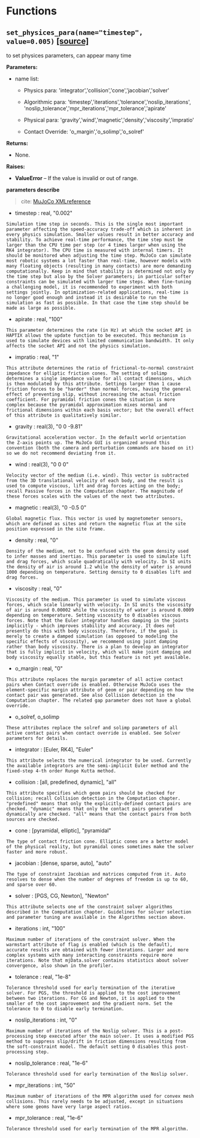 # Functions


## `set_physices_para(name="timestep", value=0.005)` [[source]](http://www.mujoco.org/book/XMLreference.html)

to set physices parameters, can appear many time


**Parameters:**	   
- name list:
    - Physics para: 'integrator','collision','cone','jacobian','solver'

    - Algorithmic para: 'timestep','iterations','tolerance','noslip_iterations',
   'noslip_tolerance','mpr_iterations','mpr_tolerance','apirate'

    - Physical para: 'gravity','wind','magnetic','density','viscosity','impratio'

    - Contact Override: 'o_margin','o_solimp','o_solref'
                
**Returns:**	

- None.

**Raises:**

- **ValueError** – If the value is invalid or out of range.


**parameters describe**

> cite: [MuJoCo XMLreference](http://www.mujoco.org/book/XMLreference.html) 

    
   - timestep : real, "0.002"

    Simulation time step in seconds. This is the single most important parameter affecting the speed-accuracy trade-off which is inherent in every physics simulation. Smaller values result in better accuracy and stability. To achieve real-time performance, the time step must be larger than the CPU time per step (or 4 times larger when using the RK4 integrator). The CPU time is measured with internal timers. It should be monitored when adjusting the time step. MuJoCo can simulate most robotic systems a lot faster than real-time, however models with many floating objects (resulting in many contacts) are more demanding computationally. Keep in mind that stability is determined not only by the time step but also by the Solver parameters; in particular softer constraints can be simulated with larger time steps. When fine-tuning a challenging model, it is recommended to experiment with both settings jointly. In optimization-related applications, real-time is no longer good enough and instead it is desirable to run the simulation as fast as possible. In that case the time step should be made as large as possible.
    
    
   - apirate : real, "100"

    This parameter determines the rate (in Hz) at which the socket API in HAPTIX allows the update function to be executed. This mechanism is used to simulate devices with limited communication bandwidth. It only affects the socket API and not the physics simulation.


   - impratio : real, "1"

    This attribute determines the ratio of frictional-to-normal constraint impedance for elliptic friction cones. The setting of solimp determines a single impedance value for all contact dimensions, which is then modulated by this attribute. Settings larger than 1 cause friction forces to be "harder" than normal forces, having the general effect of preventing slip, without increasing the actual friction coefficient. For pyramidal friction cones the situation is more complex because the pyramidal approximation mixes normal and frictional dimensions within each basis vector; but the overall effect of this attribute is qualitatively similar.


   - gravity : real(3), "0 0 -9.81"

    Gravitational acceleration vector. In the default world orientation the Z-axis points up. The MuJoCo GUI is organized around this convention (both the camera and perturbation commands are based on it) so we do not recommend deviating from it.


   - wind : real(3), "0 0 0"

    Velocity vector of the medium (i.e. wind). This vector is subtracted from the 3D translational velocity of each body, and the result is used to compute viscous, lift and drag forces acting on the body; recall Passive forces in the Computation chapter. The magnitude of these forces scales with the values of the next two attributes.


   - magnetic : real(3), "0 -0.5 0"

    Global magnetic flux. This vector is used by magnetometer sensors, which are defined as sites and return the magnetic flux at the site position expressed in the site frame.


   - density : real, "0"

    Density of the medium, not to be confused with the geom density used to infer masses and inertias. This parameter is used to simulate lift and drag forces, which scale quadratically with velocity. In SI units the density of air is around 1.2 while the density of water is around 1000 depending on temperature. Setting density to 0 disables lift and drag forces.


   - viscosity : real, "0"

    Viscosity of the medium. This parameter is used to simulate viscous forces, which scale linearly with velocity. In SI units the viscosity of air is around 0.00002 while the viscosity of water is around 0.0009 depending on temperature. Setting viscosity to 0 disables viscous forces. Note that the Euler integrator handles damping in the joints implicitly - which improves stability and accuracy. It does not presently do this with body viscosity. Therefore, if the goal is merely to create a damped simulation (as opposed to modeling the specific effects of viscosity), we recommend using joint damping rather than body viscosity. There is a plan to develop an integrator that is fully implicit in velocity, which will make joint damping and body viscosity equally stable, but this feature is not yet available.


   - o_margin : real, "0"

    This attribute replaces the margin parameter of all active contact pairs when Contact override is enabled. Otherwise MuJoCo uses the element-specific margin attribute of geom or pair depending on how the contact pair was generated. See also Collision detection in the Computation chapter. The related gap parameter does not have a global override.


   - o_solref, o_solimp
   
    These attributes replace the solref and solimp parameters of all active contact pairs when contact override is enabled. See Solver parameters for details.


   - integrator : [Euler, RK4], "Euler"

    This attribute selects the numerical integrator to be used. Currently the available integrators are the semi-implicit Euler method and the fixed-step 4-th order Runge Kutta method.


   - collision : [all, predefined, dynamic], "all"

    This attribute specifies which geom pairs should be checked for collision; recall Collision detection in the Computation chapter. "predefined" means that only the explicitly-defined contact pairs are checked. "dynamic" means that only the contact pairs generated dynamically are checked. "all" means that the contact pairs from both sources are checked.


   - cone : [pyramidal, elliptic], "pyramidal"

    The type of contact friction cone. Elliptic cones are a better model of the physical reality, but pyramidal cones sometimes make the solver faster and more robust.


   - jacobian : [dense, sparse, auto], "auto"

    The type of constraint Jacobian and matrices computed from it. Auto resolves to dense when the number of degrees of freedom is up to 60, and sparse over 60.


   - solver : [PGS, CG, Newton], "Newton"

    This attribute selects one of the constraint solver algorithms described in the Computation chapter. Guidelines for solver selection and parameter tuning are available in the Algorithms section above.


   - iterations : int, "100"

    Maximum number of iterations of the constraint solver. When the warmstart attribute of flag is enabled (which is the default), accurate results are obtained with fewer iterations. Larger and more complex systems with many interacting constraints require more iterations. Note that mjData.solver contains statistics about solver convergence, also shown in the profiler.


   - tolerance : real, "1e-8"

    Tolerance threshold used for early termination of the iterative solver. For PGS, the threshold is applied to the cost improvement between two iterations. For CG and Newton, it is applied to the smaller of the cost improvement and the gradient norm. Set the tolerance to 0 to disable early termination.


   - noslip_iterations : int, "0"

    Maximum number of iterations of the Noslip solver. This is a post-processing step executed after the main solver. It uses a modified PGS method to suppress slip/drift in friction dimensions resulting from the soft-constraint model. The default setting 0 disables this post-processing step.


   - noslip_tolerance : real, "1e-6"

    Tolerance threshold used for early termination of the Noslip solver.


   - mpr_iterations : int, "50"

    Maximum number of iterations of the MPR algorithm used for convex mesh collisions. This rarely needs to be adjusted, except in situations where some geoms have very large aspect ratios.


   - mpr_tolerance : real, "1e-6"

    Tolerance threshold used for early termination of the MPR algorithm.
